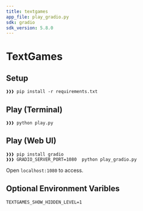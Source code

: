 ```yaml
---
title: textgames
app_file: play_gradio.py
sdk: gradio
sdk_version: 5.8.0
---
```

# TextGames

## Setup
```
❱❱❱ pip install -r requirements.txt
```

## Play (Terminal)
```
❱❱❱ python play.py
```

## Play (Web UI)
```
❱❱❱ pip install gradio
❱❱❱ GRADIO_SERVER_PORT=1080  python play_gradio.py
```
Open `localhost:1080` to access.

## Optional Environment Varibles
```
TEXTGAMES_SHOW_HIDDEN_LEVEL=1
```
